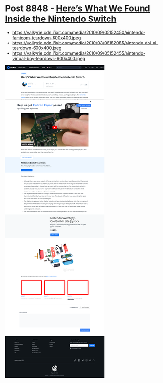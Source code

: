 # Post 8848 - [Here&#8217;s What We Found Inside the Nintendo Switch](https://www.ifixit.com/News/8848/nintendo-switch-teardown)

- https://valkyrie.cdn.ifixit.com/media/2010/09/05152450/nintendo-famicom-teardown-600x400.jpeg
- https://valkyrie.cdn.ifixit.com/media/2010/03/05152055/nintendo-dsi-xl-teardown-600x400.jpeg
- https://valkyrie.cdn.ifixit.com/media/2010/09/05152455/nintendo-virtual-boy-teardown-600x400.jpeg

![screencap](screenshots/d48a75ef-f374-4f9e-a6b2-178d079ad137.png)
